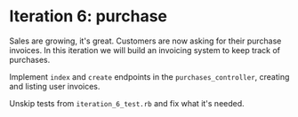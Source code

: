 # Iteration 6: purchase

Sales are growing, it's great. Customers are now asking for their purchase invoices.
In this iteration we will build an invoicing system to keep track of purchases.

Implement `index` and `create` endpoints in the `purchases_controller`, creating and listing user invoices.

Unskip tests from `iteration_6_test.rb` and fix what it's needed.

